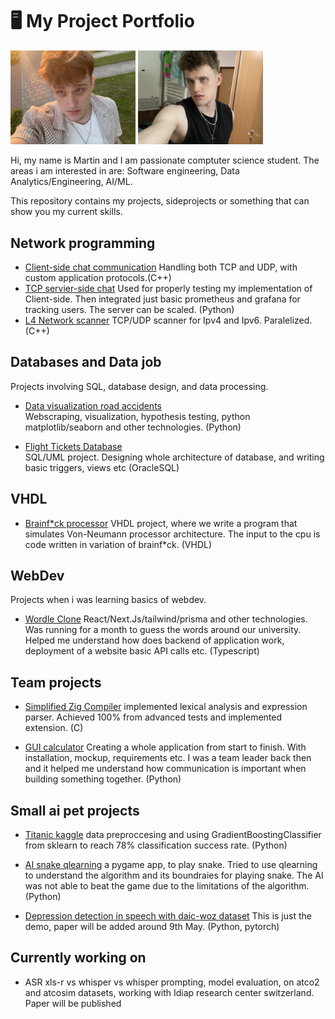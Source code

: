 # 🖥️ My Project Portfolio

<img src="image.jpg" alt="image" width="200"/>
<img src="image2.jpg" alt="image" width="200"/>

Hi, my name is Martin and I am passionate comptuter science student. The areas i am interested in are: Software engineering, Data Analytics/Engineering, AI/ML.

This repository contains my projects, sideprojects or something that can show you my current skills.

## Network programming

- [Client-side chat communication](https://github.com/Vacko32/ClientSideChatApplication)
  Handling both TCP and UDP, with custom application protocols.(C++)
- [TCP servier-side chat](https://github.com/Vacko32/simpletcpserver)
  Used for properly testing my implementation of Client-side. Then integrated just basic prometheus and grafana for tracking users. The server can be scaled. (Python)
- [L4 Network scanner](https://github.com/Vacko32/L4_UDP_TCP_scanner)
  TCP/UDP scanner for Ipv4 and Ipv6. Paralelized. (C++)

## Databases and Data job

Projects involving SQL, database design, and data processing.

- [Data visualization road accidents](https://github.com/Vacko32/nehodovost_izv)  
  Webscraping, visualization, hypothesis testing, python matplotlib/seaborn and other technologies. (Python)

- [Flight Tickets Database](https://github.com/Vacko32/IDSProject)  
  SQL/UML project. Designing whole architecture of database, and
  writing basic triggers, views etc (OracleSQL)

## VHDL

- [Brainf\*ck processor](https://github.com/Vacko32/inp24-projekt1)
  VHDL project, where we write a program that simulates Von-Neumann processor architecture. The input to the cpu is code written in variation of brainf\*ck. (VHDL)

## WebDev

Projects when i was learning basics of webdev.

- [Wordle Clone](https://github.com/Vacko32/wordle-fit-version)
  React/Next.Js/tailwind/prisma and other technologies. Was running for a month to guess the words around our university.
  Helped me understand how does backend of application work, deployment of a website basic API calls etc. (Typescript)

## Team projects

- [Simplified Zig Compiler](https://github.com/Siigull/IFJ-projekt) implemented lexical analysis and expression parser. Achieved 100% from advanced tests and implemented extension. (C)

- [GUI calculator](https://github.com/DaveV6/IVS-Projekt2)
  Creating a whole application from start to finish. With installation, mockup, requirements etc. I was a team leader back then and it helped me understand how communication is important when building something together. (Python)

## Small ai pet projects

- [Titanic kaggle](https://github.com/Vacko32/TitanicKaggleSubmission)
  data preproccesing and using GradientBoostingClassifier from sklearn to reach 78% classification success rate. (Python)

- [AI snake qlearning](https://github.com/Vacko32/aisnake)
  a pygame app, to play snake. Tried to use qlearning to understand the algorithm and its boundraies for playing snake. The AI was not able to beat the game due to the limitations of the algorithm.(Python)

- [Depression detection in speech with daic-woz dataset](https://youtu.be/E5J7BPy8VA4)
  This is just the demo, paper will be added around 9th May. (Python, pytorch)

## Currently working on

- ASR xls-r vs whisper vs whisper prompting, model evaluation, on atco2 and atcosim datasets, working with Idiap research center switzerland. Paper will be published
